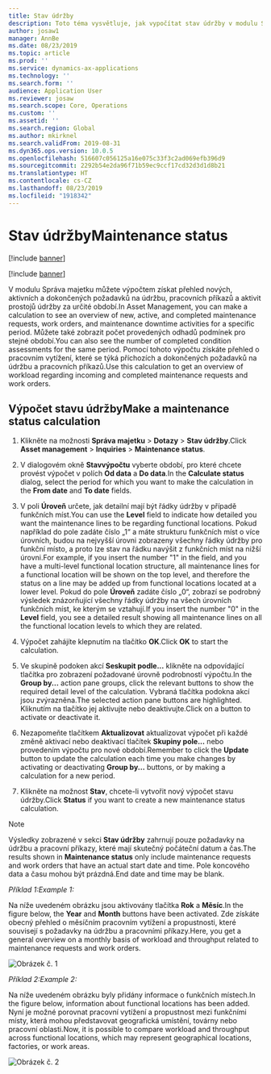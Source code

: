 ```yaml
---
title: Stav údržby
description: Toto téma vysvětluje, jak vypočítat stav údržby v modulu Správa majetku.
author: josaw1
manager: AnnBe
ms.date: 08/23/2019
ms.topic: article
ms.prod: ''
ms.service: dynamics-ax-applications
ms.technology: ''
ms.search.form: ''
audience: Application User
ms.reviewer: josaw
ms.search.scope: Core, Operations
ms.custom: ''
ms.assetid: ''
ms.search.region: Global
ms.author: mkirknel
ms.search.validFrom: 2019-08-31
ms.dyn365.ops.version: 10.0.5
ms.openlocfilehash: 516607c056125a16e075c33f3c2ad069efb396d9
ms.sourcegitcommit: 2292b54e2da96f71b59ec9ccf17cd32d3d1d8b21
ms.translationtype: HT
ms.contentlocale: cs-CZ
ms.lasthandoff: 08/23/2019
ms.locfileid: "1918342"
---
```

# <a name="maintenance-status"></a><span data-ttu-id="b5346-103">Stav údržby</span><span class="sxs-lookup"><span data-stu-id="b5346-103">Maintenance status</span></span>

[!include [banner](../../includes/banner.md)]

[!include [banner](../../includes/preview-banner.md)]

<span data-ttu-id="b5346-104">V modulu Správa majetku můžete výpočtem získat přehled nových, aktivních a dokončených požadavků na údržbu, pracovních příkazů a aktivit prostojů údržby za určité období.</span><span class="sxs-lookup"><span data-stu-id="b5346-104">In Asset Management, you can make a calculation to see an overview of new, active, and completed maintenance requests, work orders, and maintenance downtime activities for a specific period.</span></span> <span data-ttu-id="b5346-105">Můžete také zobrazit počet provedených odhadů podmínek pro stejné období.</span><span class="sxs-lookup"><span data-stu-id="b5346-105">You can also see the number of completed condition assessments for the same period.</span></span> <span data-ttu-id="b5346-106">Pomocí tohoto výpočtu získáte přehled o pracovním vytížení, které se týká příchozích a dokončených požadavků na údržbu a pracovních příkazů.</span><span class="sxs-lookup"><span data-stu-id="b5346-106">Use this calculation to get an overview of workload regarding incoming and completed maintenance requests and work orders.</span></span>

## <a name="make-a-maintenance-status-calculation"></a><span data-ttu-id="b5346-107">Výpočet stavu údržby</span><span class="sxs-lookup"><span data-stu-id="b5346-107">Make a maintenance status calculation</span></span>

1. <span data-ttu-id="b5346-108">Klikněte na možnosti **Správa majetku** > **Dotazy** > **Stav údržby**.</span><span class="sxs-lookup"><span data-stu-id="b5346-108">Click **Asset management** > **Inquiries** > **Maintenance status**.</span></span>

2. <span data-ttu-id="b5346-109">V dialogovém okně **Stavvýpočtu** vyberte období, pro které chcete provést výpočet v polích **Od data** a **Do data**.</span><span class="sxs-lookup"><span data-stu-id="b5346-109">In the **Calculate status** dialog, select the period for which you want to make the calculation in the **From date** and **To date** fields.</span></span>

3. <span data-ttu-id="b5346-110">V poli **Úroveň** určete, jak detailní mají být řádky údržby v případě funkčních míst.</span><span class="sxs-lookup"><span data-stu-id="b5346-110">You can use the **Level** field to indicate how detailed you want the maintenance lines to be regarding functional locations.</span></span> <span data-ttu-id="b5346-111">Pokud například do pole zadáte číslo „1“ a máte strukturu funkčních míst o více úrovních, budou na nejvyšší úrovni zobrazeny všechny řádky údržby pro funkční místo, a proto lze stav na řádku navýšit z funkčních míst na nižší úrovni.</span><span class="sxs-lookup"><span data-stu-id="b5346-111">For example, if you insert the number "1" in the field, and you have a multi-level functional location structure, all maintenance lines for a functional location will be shown on the top level, and therefore the status on a line may be added up from functional locations located at a lower level.</span></span> <span data-ttu-id="b5346-112">Pokud do pole **Úroveň** zadáte číslo „0“, zobrazí se podrobný výsledek znázorňující všechny řádky údržby na všech úrovních funkčních míst, ke kterým se vztahují.</span><span class="sxs-lookup"><span data-stu-id="b5346-112">If you insert the number "0" in the **Level** field, you see a detailed result showing all maintenance lines on all the functional location levels to which they are related.</span></span>

4. <span data-ttu-id="b5346-113">Výpočet zahájíte klepnutím na tlačítko **OK**.</span><span class="sxs-lookup"><span data-stu-id="b5346-113">Click **OK** to start the calculation.</span></span>

5. <span data-ttu-id="b5346-114">Ve skupině podoken akcí **Seskupit podle...** klikněte na odpovídající tlačítka pro zobrazení požadované úrovně podrobností výpočtu.</span><span class="sxs-lookup"><span data-stu-id="b5346-114">In the **Group by...** action pane groups, click the relevant buttons to show the required detail level of the calculation.</span></span> <span data-ttu-id="b5346-115">Vybraná tlačítka podokna akcí jsou zvýrazněna.</span><span class="sxs-lookup"><span data-stu-id="b5346-115">The selected action pane buttons are highlighted.</span></span> <span data-ttu-id="b5346-116">Kliknutím na tlačítko jej aktivujte nebo deaktivujte.</span><span class="sxs-lookup"><span data-stu-id="b5346-116">Click on a button to activate or deactivate it.</span></span>

6. <span data-ttu-id="b5346-117">Nezapomeňte tlačítkem **Aktualizovat** aktualizovat výpočet při každé změně aktivací nebo deaktivací tlačítek **Skupiny pole...** nebo provedením výpočtu pro nové období.</span><span class="sxs-lookup"><span data-stu-id="b5346-117">Remember to click the **Update** button to update the calculation each time you make changes by activating or deactivating **Group by...** buttons, or by making a calculation for a new period.</span></span>

7. <span data-ttu-id="b5346-118">Klikněte na možnost **Stav**, chcete-li vytvořit nový výpočet stavu údržby.</span><span class="sxs-lookup"><span data-stu-id="b5346-118">Click **Status** if you want to create a new maintenance status calculation.</span></span>

>[!NOTE]
><span data-ttu-id="b5346-119">Výsledky zobrazené v sekci **Stav údržby** zahrnují pouze požadavky na údržbu a pracovní příkazy, které mají skutečný počáteční datum a čas.</span><span class="sxs-lookup"><span data-stu-id="b5346-119">The results shown in **Maintenance status** only include maintenance requests and work orders that have an actual start date and time.</span></span> <span data-ttu-id="b5346-120">Pole koncového data a času mohou být prázdná.</span><span class="sxs-lookup"><span data-stu-id="b5346-120">End date and time may be blank.</span></span>

<span data-ttu-id="b5346-121">*Příklad 1:*</span><span class="sxs-lookup"><span data-stu-id="b5346-121">*Example 1:*</span></span>

<span data-ttu-id="b5346-122">Na níže uvedeném obrázku jsou aktivovány tlačítka **Rok** a **Měsíc**.</span><span class="sxs-lookup"><span data-stu-id="b5346-122">In the figure below, the **Year** and **Month** buttons have been activated.</span></span> <span data-ttu-id="b5346-123">Zde získáte obecný přehled o měsíčním pracovním vytížení a propustnosti, které souvisejí s požadavky na údržbu a pracovními příkazy.</span><span class="sxs-lookup"><span data-stu-id="b5346-123">Here, you get a general overview on a monthly basis of workload and throughput related to maintenance requests and work orders.</span></span> 

![Obrázek č. 1](media/13-controlling-and-reporting.png)

<span data-ttu-id="b5346-125">*Příklad 2:*</span><span class="sxs-lookup"><span data-stu-id="b5346-125">*Example 2:*</span></span>

<span data-ttu-id="b5346-126">Na níže uvedeném obrázku byly přidány informace o funkčních místech.</span><span class="sxs-lookup"><span data-stu-id="b5346-126">In the figure below, information about functional locations has been added.</span></span> <span data-ttu-id="b5346-127">Nyní je možné porovnat pracovní vytížení a propustnost mezi funkčními místy, která mohou představovat geografická umístění, továrny nebo pracovní oblasti.</span><span class="sxs-lookup"><span data-stu-id="b5346-127">Now, it is possible to compare workload and throughput across functional locations, which may represent geographical locations, factories, or work areas.</span></span> 

![Obrázek č. 2](media/14-controlling-and-reporting.png)

